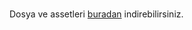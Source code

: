 #

Dosya ve assetleri [buradan](https://drive.google.com/file/d/1s1wUQllcN8aDNQXFryfp-VMMSWipvh0X/view?usp=sharing) indirebilirsiniz.
